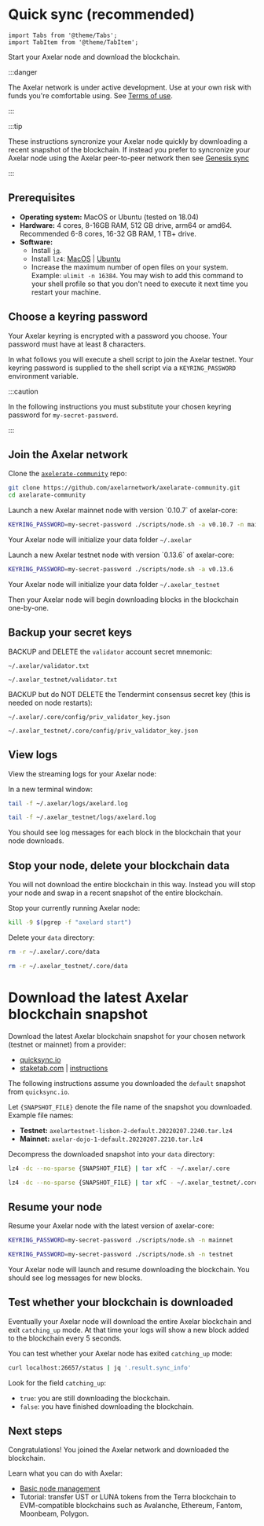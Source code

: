 # Quick sync (recommended)

```mdx-code-block
import Tabs from '@theme/Tabs';
import TabItem from '@theme/TabItem';
```

Start your Axelar node and download the blockchain.

:::danger

The Axelar network is under active development.  Use at your own risk with funds you're comfortable using.  See [Terms of use](/terms-of-use).

:::

:::tip

These instructions syncronize your Axelar node quickly by downloading a recent snapshot of the blockchain.  If instead you prefer to syncronize your Axelar node using the Axelar peer-to-peer network then see [Genesis sync](join-genesis)

:::

## Prerequisites

* **Operating system:**  MacOS or Ubuntu (tested on 18.04)
* **Hardware:** 4 cores, 8-16GB RAM, 512 GB drive, arm64 or amd64. Recommended 6-8 cores, 16-32 GB RAM, 1 TB+ drive.
* **Software:**
    * Install [`jq`](https://stedolan.github.io/jq/download/).
    * Install `lz4`: [MacOS](https://formulae.brew.sh/formula/lz4) | [Ubuntu](https://snapcraft.io/install/lz4/ubuntu)
    * Increase the maximum number of open files on your system.  Example: `ulimit -n 16384`.  You may wish to add this command to your shell profile so that you don't need to execute it next time you restart your machine.

## Choose a keyring password

Your Axelar keyring is encrypted with a password you choose.  Your password must have at least 8 characters.

In what follows you will execute a shell script to join the Axelar testnet.  Your keyring password is supplied to the shell script via a `KEYRING_PASSWORD` environment variable.

:::caution

In the following instructions you must substitute your chosen keyring password for `my-secret-password`.

:::
## Join the Axelar network

Clone the [`axelerate-community`](https://github.com/axelarnetwork/axelarate-community) repo:

```bash
git clone https://github.com/axelarnetwork/axelarate-community.git
cd axelarate-community
```

<Tabs groupId="network">
<TabItem value="mainnet" label="Mainnet" default>
Launch a new Axelar mainnet node with version `0.10.7` of axelar-core:

```bash
KEYRING_PASSWORD=my-secret-password ./scripts/node.sh -a v0.10.7 -n mainnet
```

Your Axelar node will initialize your data folder `~/.axelar`
</TabItem>

<TabItem value="testnet" label="Testnet">
Launch a new Axelar testnet node with version `0.13.6` of axelar-core:

```bash
KEYRING_PASSWORD=my-secret-password ./scripts/node.sh -a v0.13.6
```

Your Axelar node will initialize your data folder `~/.axelar_testnet`
</TabItem>
</Tabs>

Then your Axelar node will begin downloading blocks in the blockchain one-by-one.

## Backup your secret keys

BACKUP and DELETE the `validator` account secret mnemonic:

<Tabs groupId="network" className='hidden'>
<TabItem value="mainnet" label="Mainnet" default>

```
~/.axelar/validator.txt
```

</TabItem>

<TabItem value="testnet" label="Testnet">

```
~/.axelar_testnet/validator.txt
```

</TabItem>
</Tabs>

BACKUP but do NOT DELETE the Tendermint consensus secret key (this is needed on node restarts):

<Tabs groupId="network" className='hidden'>
<TabItem value="mainnet" label="Mainnet" default>

```
~/.axelar/.core/config/priv_validator_key.json
```

</TabItem>

<TabItem value="testnet" label="Testnet">

```
~/.axelar_testnet/.core/config/priv_validator_key.json
```

</TabItem>
</Tabs>

## View logs

View the streaming logs for your Axelar node:

In a new terminal window:

<Tabs groupId="network" className='hidden'>
<TabItem value="mainnet" label="Mainnet" default>

```bash
tail -f ~/.axelar/logs/axelard.log
```

</TabItem>

<TabItem value="testnet" label="Testnet">

```bash
tail -f ~/.axelar_testnet/logs/axelard.log
```

</TabItem>
</Tabs>

You should see log messages for each block in the blockchain that your node downloads.

## Stop your node, delete your blockchain data

You will not download the entire blockchain in this way.  Instead you will stop your node and swap in a recent snapshot of the entire blockchain.

Stop your currently running Axelar node:

```bash
kill -9 $(pgrep -f "axelard start")
```

Delete your `data` directory:

<Tabs groupId="network" className='hidden'>
<TabItem value="mainnet" label="Mainnet" default>

```bash
rm -r ~/.axelar/.core/data
```

</TabItem>

<TabItem value="testnet" label="Testnet">

```bash
rm -r ~/.axelar_testnet/.core/data
```

</TabItem>
</Tabs>

# Download the latest Axelar blockchain snapshot

Download the latest Axelar blockchain snapshot for your chosen network (testnet or mainnet) from a provider:

* [quicksync.io](https://quicksync.io/networks/axelar.html)
* [staketab.com](https://cosmos-snap.staketab.com/axelar/) | [instructions](https://github.com/staketab/nginx-cosmos-snap/blob/main/docs/axelar.md)

The following instructions assume you downloaded the `default` snapshot from `quicksync.io`.

Let `{SNAPSHOT_FILE}` denote the file name of the snapshot you downloaded.  Example file names:

* **Testnet:** `axelartestnet-lisbon-2-default.20220207.2240.tar.lz4`
* **Mainnet:** `axelar-dojo-1-default.20220207.2210.tar.lz4`

Decompress the downloaded snapshot into your `data` directory:

<Tabs groupId="network" className='hidden'>
<TabItem value="mainnet" label="Mainnet" default>

```bash
lz4 -dc --no-sparse {SNAPSHOT_FILE} | tar xfC - ~/.axelar/.core
```

</TabItem>

<TabItem value="testnet" label="Testnet">

```bash
lz4 -dc --no-sparse {SNAPSHOT_FILE} | tar xfC - ~/.axelar_testnet/.core
```

</TabItem>
</Tabs>

## Resume your node

Resume your Axelar node with the latest version of axelar-core:

<Tabs groupId="network" className='hidden'>
<TabItem value="mainnet" label="Mainnet" default>

```bash
KEYRING_PASSWORD=my-secret-password ./scripts/node.sh -n mainnet
```

</TabItem>

<TabItem value="testnet" label="Testnet">

```bash
KEYRING_PASSWORD=my-secret-password ./scripts/node.sh -n testnet
```

</TabItem>
</Tabs>

Your Axelar node will launch and resume downloading the blockchain.  You should see log messages for new blocks.

## Test whether your blockchain is downloaded

Eventually your Axelar node will download the entire Axelar blockchain and exit `catching_up` mode.  At that time your logs will show a new block added to the blockchain every 5 seconds.

You can test whether your Axelar node has exited `catching_up` mode:

```bash
curl localhost:26657/status | jq '.result.sync_info'
```

Look for the field `catching_up`:
* `true`: you are still downloading the blockchain.
* `false`: you have finished downloading the blockchain.

## Next steps

Congratulations!  You joined the Axelar network and downloaded the blockchain.

Learn what you can do with Axelar:

* [Basic node management](basic)
* Tutorial: transfer UST or LUNA tokens from the Terra blockchain to EVM-compatible blockchains such as Avalanche, Ethereum, Fantom, Moonbeam, Polygon.
